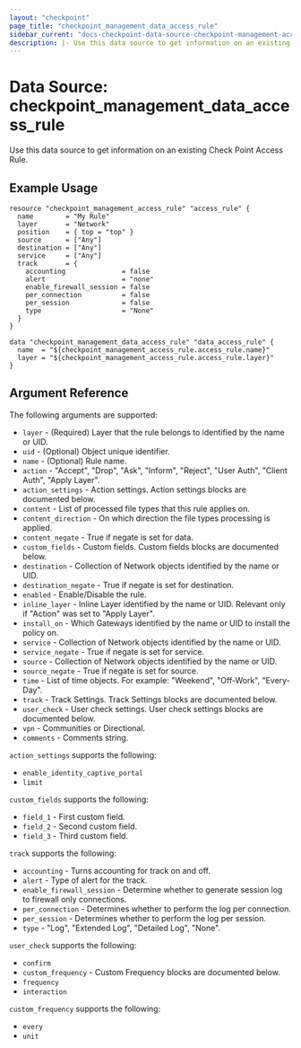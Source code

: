 ```yaml
---
layout: "checkpoint"
page_title: "checkpoint_management_data_access_rule"
sidebar_current: "docs-checkpoint-data-source-checkpoint-management-access-rule"
description: |- Use this data source to get information on an existing Check Point Access Rule.
---
```


# Data Source: checkpoint_management_data_access_rule

Use this data source to get information on an existing Check Point Access Rule.

## Example Usage

```hcl
resource "checkpoint_management_access_rule" "access_rule" {
  name        = "My Rule"
  layer       = "Network"
  position    = { top = "top" }
  source      = ["Any"]
  destination = ["Any"]
  service     = ["Any"]
  track       = {
    accounting              = false
    alert                   = "none"
    enable_firewall_session = false
    per_connection          = false
    per_session             = false
    type                    = "None"
  }
}

data "checkpoint_management_data_access_rule" "data_access_rule" {
  name  = "${checkpoint_management_access_rule.access_rule.name}"
  layer = "${checkpoint_management_access_rule.access_rule.layer}"
}
```

## Argument Reference

The following arguments are supported:

* `layer` - (Required) Layer that the rule belongs to identified by the name or UID.
* `uid` - (Optional) Object unique identifier.
* `name` - (Optional) Rule name.
* `action` - \"Accept\", \"Drop\", \"Ask\", \"Inform\", \"Reject\", \"User Auth\", \"Client Auth\", \"Apply Layer\".
* `action_settings` - Action settings. Action settings blocks are documented below.
* `content` - List of processed file types that this rule applies on.
* `content_direction` - On which direction the file types processing is applied.
* `content_negate` - True if negate is set for data.
* `custom_fields` - Custom fields. Custom fields blocks are documented below.
* `destination` - Collection of Network objects identified by the name or UID.
* `destination_negate` - True if negate is set for destination.
* `enabled` - Enable/Disable the rule.
* `inline_layer` - Inline Layer identified by the name or UID. Relevant only if \"Action\" was set to \"Apply Layer\".
* `install_on` - Which Gateways identified by the name or UID to install the policy on.
* `service` - Collection of Network objects identified by the name or UID.
* `service_negate` - True if negate is set for service.
* `source` - Collection of Network objects identified by the name or UID.
* `source_negate` - True if negate is set for source.
* `time` - List of time objects. For example: \"Weekend\", \"Off-Work\", \"Every-Day\".
* `track` - Track Settings. Track Settings blocks are documented below.
* `user_check` - User check settings. User check settings blocks are documented below.
* `vpn` - Communities or Directional.
* `comments` - Comments string.

`action_settings` supports the following:

* `enable_identity_captive_portal`
* `limit`

`custom_fields` supports the following:

* `field_1` - First custom field.
* `field_2` - Second custom field.
* `field_3` - Third custom field.

`track` supports the following:

* `accounting` - Turns accounting for track on and off.
* `alert` - Type of alert for the track.
* `enable_firewall_session` - Determine whether to generate session log to firewall only connections.
* `per_connection` - Determines whether to perform the log per connection.
* `per_session` - Determines whether to perform the log per session.
* `type` - \"Log\", \"Extended Log\", \"Detailed Log\", \"None\".

`user_check` supports the following:

* `confirm`
* `custom_frequency` - Custom Frequency blocks are documented below.
* `frequency`
* `interaction`

`custom_frequency` supports the following:

* `every`
* `unit`











